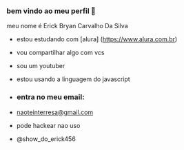 ### bem vindo ao meu perfil 💙

meu nome é Erick Bryan Carvalho Da Silva

- estou estudando com [alura] (https://www.alura.com.br)
- vou compartilhar algo com vcs
- sou um youtuber
- estou usando a linguagem do javascript

- ### entra no meu email:

- naoteinterresa@gmail.com

- pode hackear nao uso
- @show_do_erick456
